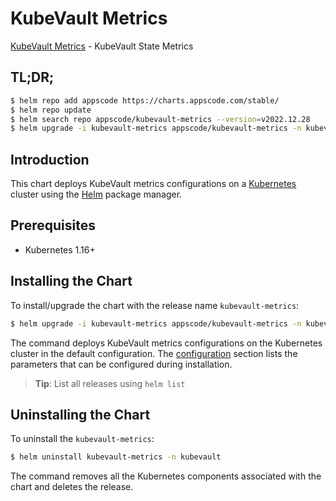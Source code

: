 # KubeVault Metrics

[KubeVault Metrics](https://github.com/kubevault) - KubeVault State Metrics

## TL;DR;

```bash
$ helm repo add appscode https://charts.appscode.com/stable/
$ helm repo update
$ helm search repo appscode/kubevault-metrics --version=v2022.12.28
$ helm upgrade -i kubevault-metrics appscode/kubevault-metrics -n kubevault --create-namespace --version=v2022.12.28
```

## Introduction

This chart deploys KubeVault metrics configurations on a [Kubernetes](http://kubernetes.io) cluster using the [Helm](https://helm.sh) package manager.

## Prerequisites

- Kubernetes 1.16+

## Installing the Chart

To install/upgrade the chart with the release name `kubevault-metrics`:

```bash
$ helm upgrade -i kubevault-metrics appscode/kubevault-metrics -n kubevault --create-namespace --version=v2022.12.28
```

The command deploys KubeVault metrics configurations on the Kubernetes cluster in the default configuration. The [configuration](#configuration) section lists the parameters that can be configured during installation.

> **Tip**: List all releases using `helm list`

## Uninstalling the Chart

To uninstall the `kubevault-metrics`:

```bash
$ helm uninstall kubevault-metrics -n kubevault
```

The command removes all the Kubernetes components associated with the chart and deletes the release.


